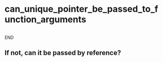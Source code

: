 can_unique_pointer_be_passed_to_function_arguments
==================================================

```cpp
```
END

## If not, can it be passed by reference?
